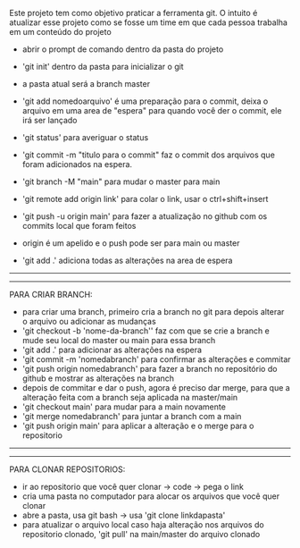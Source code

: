 Este projeto tem como objetivo praticar a ferramenta git. O intuito é atualizar esse projeto como se fosse um time em que cada pessoa trabalha em um conteúdo do projeto

- abrir o prompt de comando dentro da pasta do projeto

- 'git init' dentro da pasta para inicializar o git
- a pasta atual será a branch master
- 'git add nomedoarquivo' é uma preparação para o commit, deixa o arquivo em uma area de "espera" para quando você der o commit, ele irá ser lançado
- 'git status' para averiguar o status 
- 'git commit -m "titulo para o commit" faz o commit dos arquivos que foram adicionados na espera.
- 'git branch -M "main" para mudar o master para main
- 'git remote add origin link' para colar o link, usar o ctrl+shift+insert
- 'git push -u origin main' para fazer a atualização no github com os commits local que foram feitos 
- origin é um apelido e o push pode ser para main ou master
- 'git add .' adiciona todas as alterações na area de espera
-------------------------------------------------------------------------------
-------------------------------------------------------------------------------
PARA CRIAR BRANCH:
- para criar uma branch, primeiro cria a branch no git para depois alterar o arquivo ou adicionar as mudanças
- 'git checkout -b 'nome-da-branch'' faz com que se crie a branch e mude seu local do master ou main para essa branch
- 'git add .' para adicionar as alterações na espera
- 'git commit -m 'nomedabranch' para confirmar as alterações e commitar 
- 'git push origin nomedabranch' para fazer a branch no repositório do github e mostrar as alterações na branch
- depois de commitar e dar o push, agora é preciso dar merge, para que a alteração feita com a branch seja aplicada na master/main
- 'git checkout main' para mudar para a main novamente 
- 'git merge nomedabranch' para juntar a branch com a main
- 'git push origin main' para aplicar a alteração e o merge para o repositorio
-------------------------------------------------------------------------------
-------------------------------------------------------------------------------
PARA CLONAR REPOSITORIOS:
- ir ao repositorio que você quer clonar -> code -> pega o link 
- cria uma pasta no computador para alocar os arquivos que você quer clonar
- abre a pasta, usa git bash -> usa 'git clone linkdapasta'
- para atualizar o arquivo local caso haja alteração nos arquivos do repositorio clonado, 'git pull' na main/master do arquivo clonado
